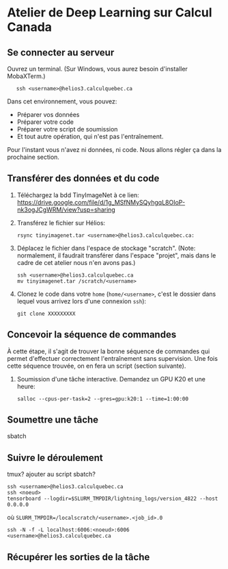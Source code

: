 # Atelier de Deep Learning sur Calcul Canada

## Se connecter au serveur

Ouvrez un terminal. (Sur Windows, vous aurez besoin d'installer MobaXTerm.)

       ssh <username>@helios3.calculquebec.ca

Dans cet environnement, vous pouvez:
* Préparer vos données
* Préparer votre code
* Préparer votre script de soumission
* Et tout autre opération, qui n'est pas l'entraînement.
      
Pour l'instant vous n'avez ni données, ni code. Nous allons régler ça dans la prochaine section.

## Transférer des données et du code

1. Téléchargez la bdd TinyImageNet à ce lien: https://drive.google.com/file/d/1g_MSfNMySQyhgqL8OIoP-nk3ogJCgWRM/view?usp=sharing
2. Transférez le fichier sur Hélios:

       rsync tinyimagenet.tar <username>@helios3.calculquebec.ca:

3. Déplacez le fichier dans l'espace de stockage "scratch". (Note: normalement, il faudrait transférer dans l'espace
   "projet", mais dans le cadre de cet atelier nous n'en avons pas.)
   
       ssh <username>@helios3.calculquebec.ca
       mv tinyimagenet.tar /scratch/<username>

4. Clonez le code dans votre `home` (`home/<username>`, c'est le dossier dans lequel vous arrivez lors d'une connexion
   `ssh`):

       git clone XXXXXXXXX

## Concevoir la séquence de commandes

À cette étape, il s'agit de trouver la bonne séquence de commandes qui permet d'effectuer correctement l'entraînement
sans supervision. Une fois cette séquence trouvée, on en fera un script (section suivante).

1. Soumission d'une tâche interactive. Demandez un GPU K20 et une heure:

       salloc --cpus-per-task=2 --gres=gpu:k20:1 --time=1:00:00



## Soumettre une tâche

sbatch

## Suivre le déroulement

tmux? ajouter au script sbatch?

    ssh <username>@helios3.calculquebec.ca
    ssh <noeud>
    tensorboard --logdir=$SLURM_TMPDIR/lightning_logs/version_4822 --host 0.0.0.0

où `SLURM_TMPDIR=/localscratch/<username>.<job_id>.0`

    ssh -N -f -L localhost:6006:<noeud>:6006 <username>@helios3.calculquebec.ca

## Récupérer les sorties de la tâche
